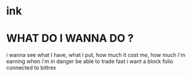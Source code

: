 # ink

# WHAT DO I WANNA DO ?

i wanna see what I have, what i put, how much it cost me, how much i'm earning
when i'm in danger
be able to trade fast
i want a block folio connected to bittrex
